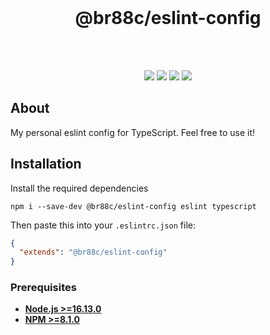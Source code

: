 <div align="center">
    <br>
    <h1>@br88c/eslint-config</h1>
    <br><br>
    <p>
        <a href="https://www.npmjs.com/package/boogcord"><img src="https://img.shields.io/npm/v/boogcord.svg?color=5162F&style=for-the-badge&logo=npm"></a>
        <a href="https://github.com/boogcord/boogcord/actions/workflows/build.yml"><img src="https://img.shields.io/github/workflow/status/boogcord/boogcord/Build?style=for-the-badge&logo=github"><a>
        <a href="https://github.com/boogcord/boogcord/actions/workflows/lint.yml"><img src="https://img.shields.io/github/workflow/status/boogcord/boogcord/Lint?label=lint&style=for-the-badge&logo=github"><a>
        <a href="https://discord.gg/hRXKcUKGHB"><img src="https://img.shields.io/discord/564877383308541964?color=5162F1&style=for-the-badge&logo=discord&logoColor=white"></a>
    </p>
</div>

## About
My personal eslint config for TypeScript. Feel free to use it!

## Installation
Install the required dependencies
```
npm i --save-dev @br88c/eslint-config eslint typescript
```

Then paste this into your `.eslintrc.json` file:
```json
{
  "extends": "@br88c/eslint-config"
}
```

### Prerequisites

- **[Node.js >=16.13.0](https://nodejs.org/)**
- **[NPM >=8.1.0](https://www.npmjs.com/)**
